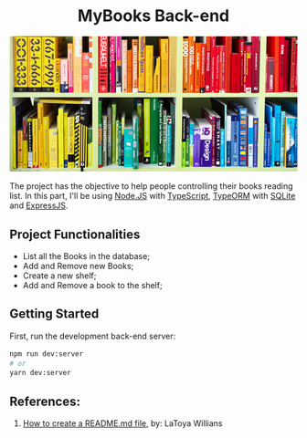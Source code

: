 <div align="center"> <h1> MyBooks Back-end </h1> </div>

![alt](/assets/mybooks-readmebackground.jpg?raw=true)

The project has the objective to help people controlling their books reading list.
In this part, I'll be using [Node.JS](https://nodejs.org/en/about/) with [TypeScript](https://www.typescriptlang.org/), [TypeORM](https://typeorm.io/#/) with [SQLite](https://www.sqlite.org/index.html) and [ExpressJS](https://expressjs.com/pt-br/).

## Project Functionalities

 - List all the Books in the database;
 - Add and Remove new Books;
 - Create a new shelf;
 - Add and Remove a book to the shelf;

## Getting Started

First, run the development back-end server:

```bash
npm run dev:server
# or
yarn dev:server
```


## References:

1. [How to create a README.md file](https://medium.com/@latoyazamill/how-to-create-a-readme-md-file-37cffa2d7ab4), by: LaToya Willians
